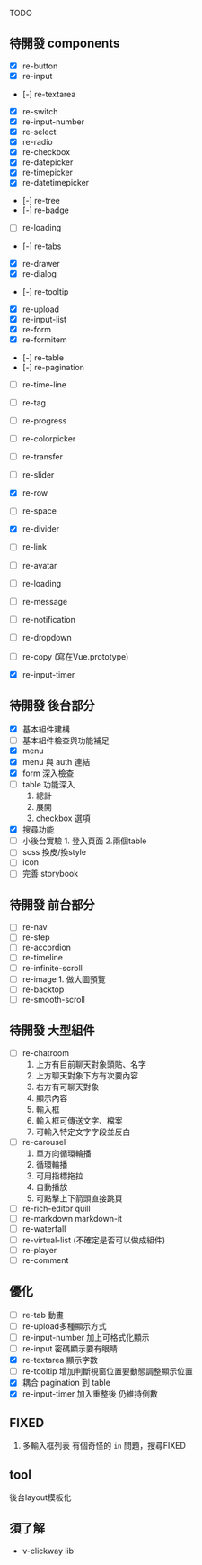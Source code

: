 TODO
## 待開發 components

- [x] re-button
- [x] re-input
- [-] re-textarea
- [x] re-switch
- [x] re-input-number
- [x] re-select
- [x] re-radio 
- [x] re-checkbox 
- [x] re-datepicker  
- [x] re-timepicker  
- [x] re-datetimepicker
- [-] re-tree 
- [-] re-badge
- [ ] re-loading
- [-] re-tabs 
- [x] re-drawer 
- [x] re-dialog 
- [-] re-tooltip 
- [x] re-upload
- [x] re-input-list
- [x] re-form
- [x] re-formitem
- [-] re-table
- [-] re-pagination
- [ ] re-time-line
- [ ] re-tag
- [ ] re-progress
- [ ] re-colorpicker
- [ ] re-transfer
- [ ] re-slider
- [x] re-row
- [ ] re-space
- [x] re-divider
- [ ] re-link
- [ ] re-avatar
- [ ] re-loading
- [ ] re-message
- [ ] re-notification
- [ ] re-dropdown
- [ ] re-copy (寫在Vue.prototype)
- [x] re-input-timer


## 待開發 後台部分

- [x] 基本組件建構
- [ ] 基本組件檢查與功能補足
- [x] menu
- [x] menu 與 auth 連結 
- [x] form 深入檢查 
- [ ] table 功能深入
  1. 總計
  2. 展開
  3. checkbox 選項
- [x] 搜尋功能
- [ ] 小後台實驗 1. 登入頁面 2.兩個table
- [ ] scss 換皮/換style
- [ ] icon
- [ ] 完善 storybook

## 待開發 前台部分
- [ ] re-nav
- [ ] re-step
- [ ] re-accordion
- [ ] re-timeline
- [ ] re-infinite-scroll
- [ ] re-image 1. 做大圖預覽
- [ ] re-backtop
- [ ] re-smooth-scroll

## 待開發 大型組件
- [ ] re-chatroom
    1. 上方有目前聊天對象頭貼、名字
    2. 上方聊天對象下方有次要內容
    3. 右方有可聊天對象
    4. 顯示內容
    5. 輸入框
    6. 輸入框可傳送文字、檔案
    7. 可輸入特定文字字段並反白
- [ ] re-carousel
    1. 單方向循環輪播
    2. 循環輪播
    3. 可用指標拖拉
    4. 自動播放
    5. 可點擊上下箭頭直接跳頁
- [ ] re-rich-editor quill
- [ ] re-markdown markdown-it
- [ ] re-waterfall
- [ ] re-virtual-list (不確定是否可以做成組件)
- [ ] re-player
- [ ] re-comment

## 優化
- [ ] re-tab 動畫
- [ ] re-upload多種顯示方式
- [ ] re-input-number 加上可格式化顯示
- [ ] re-input 密碼顯示要有眼睛
- [x] re-textarea 顯示字數
- [ ] re-tooltip 增加判斷視窗位置要動態調整顯示位置
- [x] 耦合 pagination 到 table
- [x] re-input-timer 加入重整後 仍維持倒數
## FIXED

1. 多輸入框列表 有個奇怪的 `in` 問題，搜尋FIXED

## tool

後台layout模板化

## 須了解

- v-clickway lib